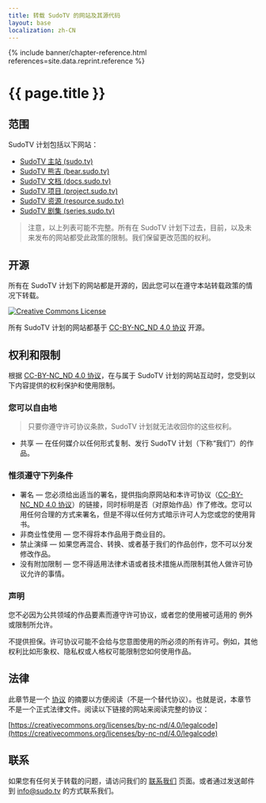 ```yaml
---
title: 转载 SudoTV 的网站及其源代码
layout: base
localization: zh-CN
---
```


{% include banner/chapter-reference.html 
  references=site.data.reprint.reference
%}

# {{ page.title }}

## 范围

SudoTV 计划包括以下网站：

- [SudoTV 主站 (sudo.tv)](https://sudo.tv)
- [SudoTV 熊吉 (bear.sudo.tv)](https://bear.sudo.tv)
- [SudoTV 文档 (docs.sudo.tv)](https://docs.sudo.tv)
- [SudoTV 项目 (project.sudo.tv)](https://project.sudo.tv)
- [SudoTV 资源 (resource.sudo.tv)](https://resource.sudo.tv)
- [SudoTV 剧集 (series.sudo.tv)](https://series.sudo.tv)

> 注意，以上列表可能不完整。所有在 SudoTV 计划下过去，目前，以及未来发布的网站都受此政策的限制。我们保留更改范围的权利。

## 开源

所有在 SudoTV 计划下的网站都是开源的，因此您可以在遵守本站转载政策的情况下转载。

<p class="site-centered">
    <a rel="license" href="http://creativecommons.org/licenses/by-nc-nd/4.0/">
        <img 
            alt="Creative Commons License" 
            style="border-width:0"
            src="https://i.creativecommons.org/l/by-nc-nd/4.0/88x31.png" 
        />
    </a>
</p>

所有 SudoTV 计划的网站都基于 [CC-BY-NC_ND 4.0 协议](http://creativecommons.org/licenses/by-nc-nd/4.0/) 开源。

## 权利和限制

根据 [CC-BY-NC_ND 4.0 协议](http://creativecommons.org/licenses/by-nc-nd/4.0/)，在与属于 SudoTV 计划的网站互动时，您受到以下内容提供的权利保护和使用限制。

### 您可以自由地

> 只要你遵守许可协议条款，SudoTV 计划就无法收回你的这些权利。

- 共享 — 在任何媒介以任何形式复制、发行 SudoTV 计划（下称“我们”）的作品。

### 惟须遵守下列条件

- 署名 — 您必须给出适当的署名，提供指向原网站和本许可协议（[CC-BY-NC_ND 4.0 协议](http://creativecommons.org/licenses/by-nc-nd/4.0/)）的链接，同时标明是否（对原始作品）作了修改。您可以用任何合理的方式来署名，但是不得以任何方式暗示许可人为您或您的使用背书。
- 非商业性使用 — 您不得将本作品用于商业目的。
- 禁止演绎 — 如果您再混合、转换、或者基于我们的作品创作，您不可以分发修改作品。
- 没有附加限制 — 您不得适用法律术语或者技术措施从而限制其他人做许可协议允许的事情。

### 声明

您不必因为公共领域的作品要素而遵守许可协议，或者您的使用被可适用的 例外或限制所允许。

不提供担保。许可协议可能不会给与您意图使用的所必须的所有许可。例如，其他权利比如形象权、隐私权或人格权可能限制您如何使用作品。

## 法律

此章节是一个 [协议](https://creativecommons.org/licenses/by-nc-nd/4.0/legalcode) 的摘要以方便阅读（不是一个替代协议）。也就是说，本章节不是一个正式法律文件。阅读以下链接的网站来阅读完整的协议：

[https://creativecommons.org/licenses/by-nc-nd/4.0/legalcode](https://creativecommons.org/licenses/by-nc-nd/4.0/legalcode)

## 联系

如果您有任何关于转载的问题，请访问我们的 [联系我们](https://sudo.tv/contact) 页面。或者通过发送邮件到 [info@sudo.tv](mailto://info@sudo.tv) 的方式联系我们。
